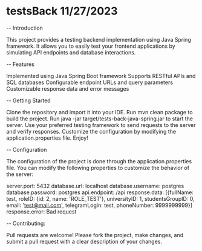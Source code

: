 # testsBack 11/27/2023

-- Introduction

This project provides a testing backend implementation using Java Spring framework. It allows you to easily test your frontend applications by simulating API endpoints and database interactions.

-- Features

Implemented using Java Spring Boot framework
Supports RESTful APIs and SQL databases
Configurable endpoint URLs and query parameters
Customizable response data and error messages

-- Getting Started

Clone the repository and import it into your IDE.
Run mvn clean package to build the project.
Run java -jar target/tests-back-java-spring.jar to start the server.
Use your preferred testing framework to send requests to the server and verify responses.
Customize the configuration by modifying the application.properties file.
Enjoy!

-- Configuration

The configuration of the project is done through the application.properties file. You can modify the following properties to customize the behavior of the server:

server.port: 5432
database.url: localhost
database.username: postgres
database.password: postgres
api.endpoint: /api
response.data: [{fullName: test, roleID: {id: 2, name: 'ROLE_TEST'}, universityID: 1, studentsGroupID: 0, email: 'test@mail.com', telegramLogin: test, phoneNumber: 9999999999}]
response.error: Bad request

-- Contributing:

Pull requests are welcome! Please fork the project, make changes, and submit a pull request with a clear description of your changes.
